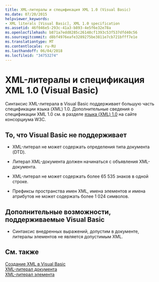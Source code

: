 ```yaml
---
title: XML-литералы и спецификация XML 1.0 (Visual Basic)
ms.date: 07/20/2015
helpviewer_keywords:
- XML literals [Visual Basic], XML 1.0 specification
ms.assetid: 46f046e5-293c-41a3-b893-4e5f6e32e78a
ms.openlocfilehash: b871a7edd8285c26148cf1393c53f537dfd40c56
ms.sourcegitcommit: d8bf4976eafe3289275be3811e7cb721bfff7e1e
ms.translationtype: MT
ms.contentlocale: ru-RU
ms.lasthandoff: 06/04/2018
ms.locfileid: "34753274"
---
```

# <a name="xml-literals-and-the-xml-10-specification-visual-basic"></a>XML-литералы и спецификация XML 1.0 (Visual Basic)
Синтаксис XML-литерала в Visual Basic поддерживает большую часть спецификации языка (XML) 1.0. Дополнительные сведения о спецификации XML 1.0 см. в разделе [языка (XML) 1.0](https://www.w3.org/TR/xml) на сайте консорциума W3C.  
  
## <a name="what-visual-basic-does-not-support"></a>То, что Visual Basic не поддерживает  
  
-   XML-литерал не может содержать определения типа документа (DTD).  
  
-   Литерал XML-документа должен начинаться с объявления XML-документа.  
  
-   XML-литерал не может содержать более 65 535 знаков в одной строке.  
  
-   Префиксы пространства имен XML, имена элементов и имена атрибутов не может содержать более 1 024 символов.  
  
## <a name="extra-features-that-visual-basic-supports"></a>Дополнительные возможности, поддерживаемые Visual Basic  
  
-   Синтаксис внедренных выражений, допустим в документе, литералы элементов не является допустимым XML.  
  
## <a name="see-also"></a>См. также  
 [Создание XML в Visual Basic](../../../../visual-basic/programming-guide/language-features/xml/creating-xml.md)  
 [XML-литерал документа](../../../../visual-basic/language-reference/xml-literals/xml-document-literal.md)  
 [XML-литерал элемента](../../../../visual-basic/language-reference/xml-literals/xml-element-literal.md)
